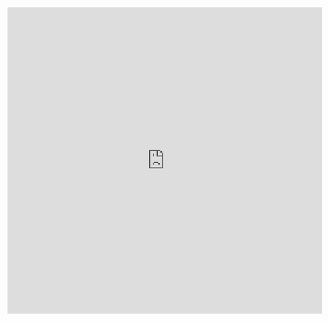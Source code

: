 <iframe src="http://docs.google.com/gview?url=https://www.dropbox.com/s/1k454fart4ii78c/daniel_martin_sheehan_resume.pdf?dl=0&embedded=true" style="width:718px; height:700px;" frameborder="0"></iframe>
